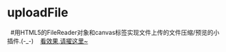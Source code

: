 # uploadFile
   #用HTML5的FileReader对象和canvas标签实现文件上传的文件压缩/预览的小插件.(-_-)
  
  <a href="http://htmlpreview.github.io/?https://github.com/zhangjt/uploadFile/blob/master/index.html">看效果,请擢这里~</a>
